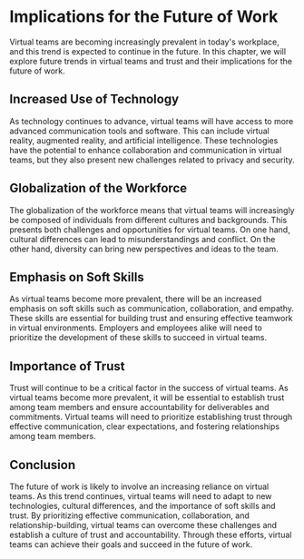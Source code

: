 # Implications for the Future of Work

Virtual teams are becoming increasingly prevalent in today's workplace, and this trend is expected to continue in the future. In this chapter, we will explore future trends in virtual teams and trust and their implications for the future of work.

Increased Use of Technology
---------------------------

As technology continues to advance, virtual teams will have access to more advanced communication tools and software. This can include virtual reality, augmented reality, and artificial intelligence. These technologies have the potential to enhance collaboration and communication in virtual teams, but they also present new challenges related to privacy and security.

Globalization of the Workforce
------------------------------

The globalization of the workforce means that virtual teams will increasingly be composed of individuals from different cultures and backgrounds. This presents both challenges and opportunities for virtual teams. On one hand, cultural differences can lead to misunderstandings and conflict. On the other hand, diversity can bring new perspectives and ideas to the team.

Emphasis on Soft Skills
-----------------------

As virtual teams become more prevalent, there will be an increased emphasis on soft skills such as communication, collaboration, and empathy. These skills are essential for building trust and ensuring effective teamwork in virtual environments. Employers and employees alike will need to prioritize the development of these skills to succeed in virtual teams.

Importance of Trust
-------------------

Trust will continue to be a critical factor in the success of virtual teams. As virtual teams become more prevalent, it will be essential to establish trust among team members and ensure accountability for deliverables and commitments. Virtual teams will need to prioritize establishing trust through effective communication, clear expectations, and fostering relationships among team members.

Conclusion
----------

The future of work is likely to involve an increasing reliance on virtual teams. As this trend continues, virtual teams will need to adapt to new technologies, cultural differences, and the importance of soft skills and trust. By prioritizing effective communication, collaboration, and relationship-building, virtual teams can overcome these challenges and establish a culture of trust and accountability. Through these efforts, virtual teams can achieve their goals and succeed in the future of work.
